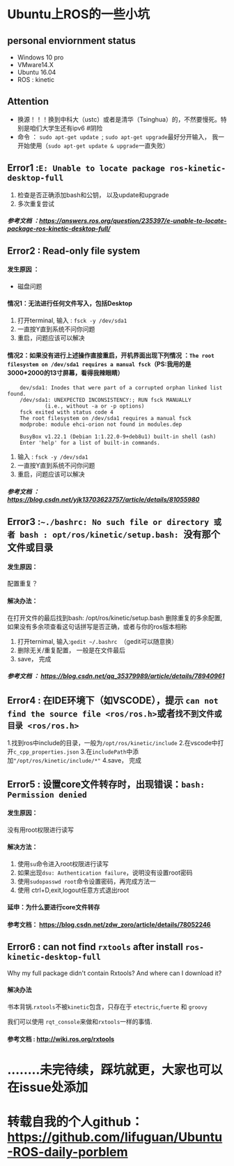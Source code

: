 # Ubuntu上ROS的一些小坑

## personal enviornment status
- Windows 10 pro
- VMware14.X
- Ubuntu 16.04
- ROS : kinetic


## Attention
- 换源！！！换到中科大（ustc）或者是清华（Tsinghua）的，不然要慢死。特别是咱们大学生还有ipv6 #阴险
- 命令 ： ```sudo apt-get update ```; ```sudo apt-get upgrade```最好分开输入， 我一开始使用（```sudo apt-get update & upgrade```一直失败）

## Error1 :```E: Unable to locate package ros-kinetic-desktop-full ```
1. 检查是否正确添加bash和公钥， 以及update和upgrade
2. 多次重复尝试

##### 参考文档 ：https://answers.ros.org/question/235397/e-unable-to-locate-package-ros-kinetic-desktop-full/

## Error2 :  Read-only file system
#### 发生原因 ：
- 磁盘问题
#### 情况1：无法进行任何文件写入，包括Desktop
1. 打开terminal, 输入 : ```fsck -y /dev/sda1```
2. 一直按Y直到系统不问你问题
3. 重启，问题应该可以解决

#### 情况2：如果没有进行上述操作直接重启，开机界面出现下列情况 ：```The root filesystem on /dev/sda1 requires a manual fsck```（PS:我用的是3000*2000的13寸屏幕，看得我辣眼睛）
```
    dev/sda1: Inodes that were part of a corrupted orphan linked list found.
    /dev/sda1: UNEXPECTED INCONSISTENCY:; RUN fsck MANUALLY
            (i.e., without -a or -p options)
    fsck exited with status code 4
    The root filesystem on /dev/sda1 requires a manual fsck
    modprobe: module ehci-orion not found in modules.dep

    BusyBox v1.22.1 (Debian 1:1.22.0-9+deb8u1) built-in shell (ash)
    Enter 'help' for a list of built-in commands.
```
1. 输入 : ```fsck -y /dev/sda1 ```
2. 一直按Y直到系统不问你问题
3. 重启，问题应该可以解决

##### 参考文档 ： https://blog.csdn.net/yjk13703623757/article/details/81055980

## Error3 :```~./bashrc: No such file or directory 或者 bash : opt/ros/kinetic/setup.bash: ```没有那个文件或目录

#### 发生原因：
配置重复？
#### 解决办法：
 在打开文件的最后找到bash: /opt/ros/kinetic/setup.bash  删除重复的多余配置,如果没有多余项查看这句话拼写是否正确，或者与你的ros版本相称

1. 打开ternimal, 输入:```gedit ~/.bashrc ```（gedit可以随意换）
2. 删除无关/重复配置， 一般是在文件最后
3. save， 完成

##### 参考文档 ： https://blog.csdn.net/qq_35379989/article/details/78940961

## Error4 : 在IDE环境下（如VSCODE），提示 ```can not find the source file <ros/ros.h>```或者```找不到文件或目录 <ros/ros.h>```
1.找到ros中include的目录，一般为``` /opt/ros/kinetic/include ```
2.在vscode中打开```c_cpp_properties.json```
3.在```includePath```中添加```"/opt/ros/kinetic/include/*"```
4.save， 完成


## Error5 : 设置core文件转存时，出现错误：`bash: Permission denied`

#### 发生原因：

没有用root权限进行读写

#### 解决方法：

1. 使用`su`命令进入root权限进行读写
2. 如果出现`dsu: Authentication failure`，说明没有设置root密码
3. 使用`sudopasswd root`命令设置密码，再完成方法一
4. 使用 ctrl+D,exit,logout任意方式退出root

#### 延申：为什么要进行core文件转存 

#### 参考文档： <https://blog.csdn.net/zdw_zoro/article/details/78052246>

## Error6 : can not find `rxtools` after install `ros-kinetic-desktop-full`

Why my full package didn't contain Rxtools? And where can I download it?

#### 解决办法

书本背锅.`rxtools`不被`kinetic`包含，只存在于 `etectric`,`fuerte` 和 `groovy`

我们可以使用 `rqt_console`来做和`rxtools`一样的事情.

#### 参考文档 : <http://wiki.ros.org/rxtools>


# ........未完待续，踩坑就更，大家也可以在issue处添加
# 转载自我的个人github：https://github.com/lifuguan/Ubuntu-ROS-daily-porblem


